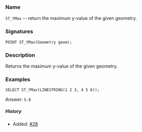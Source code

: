 ### Name
`ST_YMax` -- return the maximum y-value of the given geometry.

### Signatures

```mysql
POINT ST_YMax(Geometry geom);
```

### Description

Returns the maximum y-value of the given geometry.

### Examples

```mysql
SELECT ST_YMax(LINESTRING(1 2 3, 4 5 6));
```
Answer:    `5.0`

##### History

* Added: [#28](https://github.com/irstv/H2GIS/pull/28)

